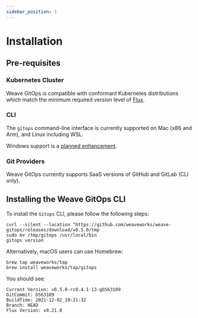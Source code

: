 ```yaml
---
sidebar_position: 1
---
```

# Installation

## Pre-requisites

### Kubernetes Cluster
Weave GitOps is compatible with conformant Kubernetes distributions which match the minimum required version level of [Flux](https://fluxcd.io/docs/installation/#prerequisites).

### CLI
The `gitops` command-line interface is currently supported on Mac (x86 and Arm), and Linux including WSL.

Windows support is a [planned enhancement](https://github.com/weaveworks/weave-gitops/issues/663).

### Git Providers
Weave GitOps currently supports SaaS versions of GitHub and GitLab (CLI only).

## Installing the Weave GitOps CLI

To install the `Gitops` CLI, please follow the following steps:

```console
curl --silent --location "https://github.com/weaveworks/weave-gitops/releases/download/v0.5.0/tmp
sudo mv /tmp/gitops /usr/local/bin
gitops version
```

Alternatively, macOS users can use Homebrew:

```console
brew tap weaveworks/tap
brew install weaveworks/tap/gitops
```

You should see:

```console
Current Version: v0.5.0-rc0.4.1-13-gb563109
GitCommit: b563109
BuildTime: 2021-12-02_19:21:32
Branch: HEAD
Flux Version: v0.21.0
```
